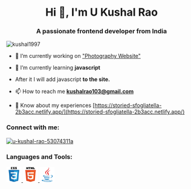 <h1 align="center">Hi 👋, I'm U Kushal Rao</h1>
<h3 align="center">A passionate frontend developer from India</h3>

<p align="left"> <img src="https://komarev.com/ghpvc/?username=kushal1997&label=Profile%20views&color=0e75b6&style=flat" alt="kushal1997" /> </p>

- 🔭 I’m currently working on ["Photography Website"](https://github.com/kushal1997/HTML---CSS-Mini-Project---HTML---CSS-Mini-Project---uyyce2bkhoms.git)

- 🌱 I’m currently learning **javascript**

- After it I will add javascript **to the site.**

- 📫 How to reach me **kushalrao103@gmail.com**

- 📄 Know about my experiences [https://storied-sfogliatella-2b3acc.netlify.app/](https://storied-sfogliatella-2b3acc.netlify.app/)

<h3 align="left">Connect with me:</h3>
<p align="left">
<a href="https://linkedin.com/in/u-kushal-rao-53074311a" target="blank"><img align="center" src="https://raw.githubusercontent.com/rahuldkjain/github-profile-readme-generator/master/src/images/icons/Social/linked-in-alt.svg" alt="u-kushal-rao-53074311a" height="30" width="40" /></a>
</p>

<h3 align="left">Languages and Tools:</h3>
<p align="left"> <a href="https://www.w3schools.com/css/" target="_blank" rel="noreferrer"> <img src="https://raw.githubusercontent.com/devicons/devicon/master/icons/css3/css3-original-wordmark.svg" alt="css3" width="40" height="40"/> </a> <a href="https://www.w3.org/html/" target="_blank" rel="noreferrer"> <img src="https://raw.githubusercontent.com/devicons/devicon/master/icons/html5/html5-original-wordmark.svg" alt="html5" width="40" height="40"/> </a> <a href="https://www.java.com" target="_blank" rel="noreferrer"> <img src="https://raw.githubusercontent.com/devicons/devicon/master/icons/java/java-original.svg" alt="java" width="40" height="40"/> </a> </p>
